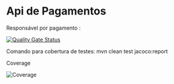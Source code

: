 # Api de Pagamentos 
Responsável por pagamento :

[![Quality Gate Status](https://sonarcloud.io/api/project_badges/measure?project=bluesburger_bluesburguer-order&metric=alert_status)](https://sonarcloud.io/summary/new_code?id=bluesburger_ordering-system-microservice-payment)

Comando para cobertura de testes: mvn clean test jacoco:report

Coverage


![Coverage](https://imgur.com/lsx8Eds)
